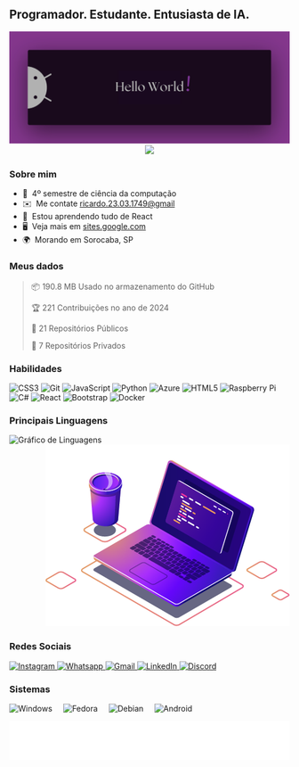 Programador. Estudante. Entusiasta de IA.
------------------------------------

<!-- Imagem de banner -->
<img src="./HelloWorld.png" alt="Hello world!">

<div align="center">
    <!-- Contador de visitas -->
    <img src="https://api.visitorbadge.io/api/visitors?path=devAndreotti&labelColor=%23011627&countColor=%233dd984&style=flat-square&labelStyle=upper" width="100">
</div>

### Sobre mim
* 🚀  4º semestre de ciência da computação
* ✉️  Me contate [ricardo.23.03.1749@gmail](mailto:ricardo.23.03.1749@gmail.com)
* 🧠  Estou aprendendo tudo de React
* 🖥️  Veja mais em [sites.google.com](https://sites.google.com/view/ricardoag/home)
* 🌍  Morando em Sorocaba, SP

### Meus dados
> 📦 190.8 MB Usado no armazenamento do GitHub 
 > 
> 🏆 221 Contribuições no ano de 2024
 > 
> 📜 21 Repositórios Públicos 
 > 
> 🔑 7 Repositórios Privados 
 > 

### Habilidades
<div align="left">
  <!-- Icones de habilidades -->
  <img src="https://cdn.jsdelivr.net/gh/devicons/devicon/icons/css3/css3-original.svg" height="36" alt="CSS3" />
  <img src="https://cdn.jsdelivr.net/gh/devicons/devicon/icons/git/git-original.svg" height="36" alt="Git" />
  <img src="https://cdn.jsdelivr.net/gh/devicons/devicon/icons/javascript/javascript-original.svg" height="34" alt="JavaScript" />
  <img src="https://cdn.jsdelivr.net/gh/devicons/devicon/icons/python/python-original.svg" height="38" alt="Python" />
  <img src="https://cdn.jsdelivr.net/gh/devicons/devicon/icons/azure/azure-original.svg" height="36" alt="Azure" />
  <img src="https://cdn.jsdelivr.net/gh/devicons/devicon/icons/html5/html5-original.svg" height="36" alt="HTML5" />
  <img src="https://cdn.jsdelivr.net/gh/devicons/devicon/icons/raspberrypi/raspberrypi-original.svg" height="36" alt="Raspberry Pi" />
  <img src="https://cdn.jsdelivr.net/gh/devicons/devicon/icons/csharp/csharp-original.svg" height="36" alt="C#" />
  <img src="https://cdn.jsdelivr.net/gh/devicons/devicon/icons/react/react-original.svg" height="36" alt="React" />
  <img src="https://cdn.jsdelivr.net/gh/devicons/devicon/icons/bootstrap/bootstrap-original.svg" height="35" alt="Bootstrap" />
  <img src="https://cdn.jsdelivr.net/gh/devicons/devicon/icons/docker/docker-original.svg" height="36" alt="Docker" />
</div>

### Principais Linguagens
<div align="left">
  <!-- Gráfico de linguagens mais usadas -->
  <img src="https://github-readme-stats.vercel.app/api/top-langs?username=devAndreotti&locale=pt-br&hide_title=true&layout=compact&card_width=320&langs_count=5&theme=cobalt&hide_border=true&order=2" height="150" alt="Gráfico de Linguagens" />
</div>

<div align="right">
  <!-- Imagem adicional -->
  <img src="Computer.png" alt="Purple Computer" />
</div>

### Redes Sociais
<div align="left">
  <!-- Links para redes sociais -->
  <a href="https://www.instagram.com/yourprofile" target="_blank">
    <img src="https://img.shields.io/static/v1?message=Instagram&logo=instagram&label=&color=E4405F&logoColor=white&labelColor=&style=for-the-badge" height="32" alt="Instagram" />
  </a>
  <a href="https://wa.me/5515981888676" target="_blank">
    <img src="https://img.shields.io/static/v1?message=Whatsapp&logo=whatsapp&label=&color=25D366&logoColor=white&labelColor=&style=for-the-badge" height="32" alt="Whatsapp" />
  </a>
  <a href="mailto:ricardo.23.03.1749@gmail.com" target="_blank">
    <img src="https://img.shields.io/static/v1?message=Gmail&logo=gmail&label=&color=D14836&logoColor=white&labelColor=&style=for-the-badge" height="32" alt="Gmail" />
  </a>
  <a href="https://www.linkedin.com/in/ricardo-andreotti-gonçalves-0b5785283" target="_blank">
    <img src="https://img.shields.io/static/v1?message=LinkedIn&logo=linkedin&label=&color=0077B5&logoColor=white&labelColor=&style=for-the-badge" height="32" alt="LinkedIn" />
  </a>
  <a href="https://discordapp.com/users/wantakame#1689" target="_blank">
    <img src="https://img.shields.io/static/v1?message=Discord&logo=discord&label=&color=7289DA&logoColor=white&labelColor=&style=for-the-badge" height="32" alt="Discord" />
  </a>
</div>

### Sistemas
<div align="left">
  <!-- Icones de sistemas operacionais -->
  <img src="https://cdn.jsdelivr.net/gh/devicons/devicon/icons/windows8/windows8-original.svg" height="36" alt="Windows" />
  <img width="12" />
  <img src="https://cdn.jsdelivr.net/gh/devicons/devicon/icons/fedora/fedora-original.svg" height="36" alt="Fedora" />
  <img width="12" />
  <img src="https://cdn.jsdelivr.net/gh/devicons/devicon/icons/debian/debian-original.svg" height="36" alt="Debian" />
  <img width="12" />
  <img src="https://cdn.jsdelivr.net/gh/devicons/devicon/icons/android/android-plain.svg" height="36" alt="Android" />
  <img width="12" />
</div>

![Purple SVG](./purple.svg)
